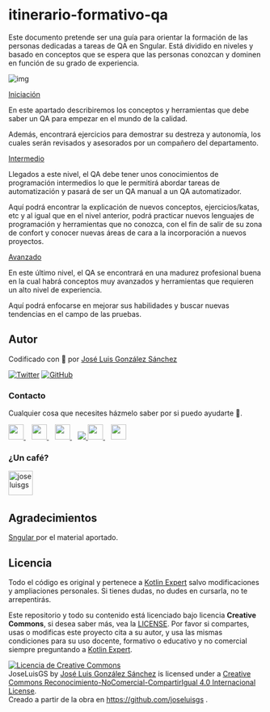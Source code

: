 # itinerario-formativo-qa

Este documento pretende ser una guía para orientar la formación de las personas dedicadas a tareas de QA en Sngular. Está dividido en niveles y basado en conceptos que se espera que las personas conozcan y dominen en función de su grado de experiencia.

![img](https://miro.medium.com/max/1200/1*XW0htbnilrfrO8q635ml2w.jpeg)

[Iniciación](./Iniciacion/_index.md)

En este apartado describiremos los conceptos y herramientas que debe saber un QA para empezar en el mundo de la calidad.

Además, encontrará ejercicios para demostrar su destreza y autonomía, los cuales serán revisados y asesorados por un compañero del departamento.

[Intermedio](./Intermedio/_index.md)

Llegados a este nivel, el QA debe tener unos conocimientos de programación intermedios lo que le permitirá abordar tareas de automatización y pasará de ser un QA manual a un QA automatizador.

Aquí podrá encontrar la explicación de nuevos conceptos, ejercicios/katas, etc y al igual que en el nivel anterior, podrá practicar nuevos lenguajes de programación y herramientas que no conozca, con el fin de salir de su zona de confort y conocer nuevas áreas de cara a la incorporación a nuevos proyectos.

[Avanzado](./Avanzado/_index.md)

En este último nivel, el QA se encontrará en una madurez profesional buena en la cual habrá conceptos muy avanzados y herramientas que requieren un alto nivel de experiencia.

Aquí podrá enfocarse en mejorar sus habilidades y buscar nuevas tendencias en el campo de las pruebas.

## Autor

Codificado con :sparkling_heart: por [José Luis González Sánchez](https://twitter.com/joseluisgonsan)

[![Twitter](https://img.shields.io/twitter/follow/joseluisgonsan?style=social)](https://twitter.com/joseluisgonsan)
[![GitHub](https://img.shields.io/github/followers/joseluisgs?style=social)](https://github.com/joseluisgs)

### Contacto

<p>
  Cualquier cosa que necesites házmelo saber por si puedo ayudarte 💬.
</p>
<p>
 <a href="https://joseluisgs.github.io/" target="_blank">
        <img src="https://joseluisgs.github.io/img/favicon.png" 
    height="30">
    </a>  &nbsp;&nbsp;
    <a href="https://github.com/joseluisgs" target="_blank">
        <img src="https://distreau.com/github.svg" 
    height="30">
    </a> &nbsp;&nbsp;
        <a href="https://twitter.com/joseluisgonsan" target="_blank">
        <img src="https://i.imgur.com/U4Uiaef.png" 
    height="30">
    </a> &nbsp;&nbsp;
    <a href="https://www.linkedin.com/in/joseluisgonsan" target="_blank">
        <img src="https://upload.wikimedia.org/wikipedia/commons/thumb/c/ca/LinkedIn_logo_initials.png/768px-LinkedIn_logo_initials.png" https://miro.medium.com/max/1200/1*XW0htbnilrfrO8q635ml2w.jpegisgs#3560" target="_blank">
        <img src="https://logodownload.org/wp-content/uploads/2017/11/discord-logo-4-1.png" 
    height="30">
    </a> &nbsp;&nbsp;
    <a href="https://g.dev/joseluisgs" target="_blank">
        <img loading="lazy" src="https://googlediscovery.com/wp-content/uploads/google-developers.png" 
    height="30">
    </a>    
</p>

### ¿Un café?

<p><a href="https://www.buymeacoffee.com/joseluisgs"> <img align="left" src="https://cdn.buymeacoffee.com/buttons/v2/default-blue.png" height="48" alt="joseluisgs" /></a></p><br><br><br>

## Agradecimientos

[Sngular ](https://gitlab.sngular.com/sngulartech) por el material aportado.

## Licencia

Todo el código es original y pertenece a [Kotlin Expert](https://kotlinexpert.com/) salvo modificaciones y ampliaciones
personales. Si tienes dudas, no dudes en cursarla, no te arrepentirás.

Este repositorio y todo su contenido está licenciado bajo licencia **Creative Commons**, si desea saber más, vea
la [LICENSE](https://joseluisgs.github.io/docs/license/). Por favor si compartes, usas o modificas este proyecto cita a
su autor, y usa las mismas condiciones para su uso docente, formativo o educativo y no comercial siempre preguntando
a [Kotlin Expert](https://kotlinexpert.com/).

<a rel="license" href="http://creativecommons.org/licenses/by-nc-sa/4.0/"><img alt="Licencia de Creative Commons" style="border-width:0" src="https://i.creativecommons.org/l/by-nc-sa/4.0/88x31.png" /></a><br /><span xmlns:dct="http://purl.org/dc/terms/" property="dct:title">
JoseLuisGS</span>
by <a xmlns:cc="http://creativecommons.org/ns#" href="https://joseluisgs.github.io/" property="cc:attributionName" rel="cc:attributionURL">
José Luis González Sánchez</a> is licensed under
a <a rel="license" href="http://creativecommons.org/licenses/by-nc-sa/4.0/">Creative Commons
Reconocimiento-NoComercial-CompartirIgual 4.0 Internacional License</a>.<br />Creado a partir de la obra
en <a xmlns:dct="http://purl.org/dc/terms/" href="https://github.com/joseluisgs" rel="dct:source">https://github.com/joseluisgs</a>
.